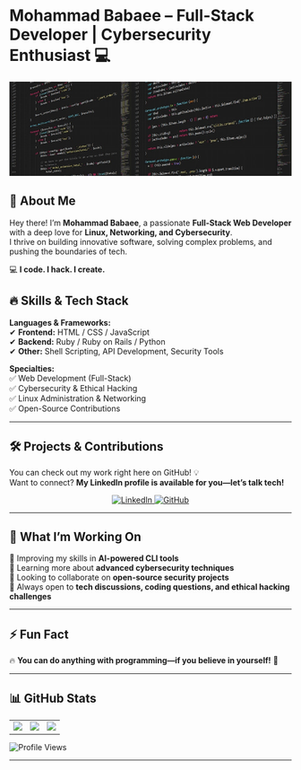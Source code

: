# Mohammad Babaee – Full-Stack Developer | Cybersecurity Enthusiast 💻

![Full-Stack Web Developer 👨‍💻](https://github.com/mohammad-babaee/mohammad-babaee/blob/master/%5Bcoding-back%5D.jpg)  

## 🚀 About Me  
Hey there! I’m **Mohammad Babaee**, a passionate **Full-Stack Web Developer** with a deep love for **Linux, Networking, and Cybersecurity**.  
I thrive on building innovative software, solving complex problems, and pushing the boundaries of tech.  

💻 **I code. I hack. I create.**  

## 🔥 Skills & Tech Stack  
**Languages & Frameworks:**  
✔ **Frontend:** HTML / CSS / JavaScript  
✔ **Backend:** Ruby / Ruby on Rails / Python  
✔ **Other:** Shell Scripting, API Development, Security Tools  

**Specialties:**  
✅ Web Development (Full-Stack)  
✅ Cybersecurity & Ethical Hacking  
✅ Linux Administration & Networking  
✅ Open-Source Contributions  

---

## 🛠 Projects & Contributions  
You can check out my work right here on GitHub! 💡  
Want to connect? **My LinkedIn profile is available for you—let’s talk tech!**  


<div align="center">
  
  <a href="https://www.linkedin.com/in/mohammad--babaee/">
    <img src="https://www.logo.wine/a/logo/LinkedIn/LinkedIn-Logo.wine.svg" alt="LinkedIn" width="120">
  </a>

  <a href="https://github.com/mohammad-babaee">
    <img src="https://www.logo.wine/a/logo/GitHub/GitHub-Icon-White-Logo.wine.svg" alt="GitHub" width="120">
  </a>

</div>




---

## 🚀 What I’m Working On  
🔭 Improving my skills in **AI-powered CLI tools**  
🌱 Learning more about **advanced cybersecurity techniques**  
👯 Looking to collaborate on **open-source security projects**  
💬 Always open to **tech discussions, coding questions, and ethical hacking challenges**  

---

## ⚡ Fun Fact  
🔥 **You can do anything with programming—if you believe in yourself!** 🚀  

---

## 📊 GitHub Stats   

<table>
  <tr>
    <td>
      <img src="https://github-readme-stats.vercel.app/api/top-langs/?username=mohammad-babaee&layout=compact&theme=dark&langs_count=8" />
    </td>
    <td>
      <img src="https://github-profile-trophy.vercel.app/?username=mohammad-babaee&theme=darkhub&row=3&column=4" />
    </td>
    <td>
      <img src="https://github-readme-stats.vercel.app/api?username=mohammad-babaee&show_icons=true&theme=dark" />
    </td>
  </tr>
</table>



![Profile Views](https://komarev.com/ghpvc/?username=mohammad-babaee&color=blue)


---
